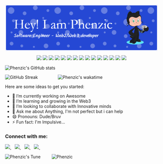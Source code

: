 <img align="center" alt="Phenzic" width="1000" src="./phenzic-header-image.png"> 
<p align="center">
<img width="50" src="https://cdn.jsdelivr.net/gh/devicons/devicon/icons/python/python-original.svg"/>
<img width="50" src="https://cdn.jsdelivr.net/gh/devicons/devicon/icons/javascript/javascript-original.svg"/>
<img width="50" src="https://cdn.jsdelivr.net/gh/devicons/devicon/icons/solidity/solidity-original.svg" />
<img width="50" src="https://cdn.jsdelivr.net/gh/devicons/devicon/icons/express/express-original-wordmark.svg" />
<img width="50" src="https://cdn.jsdelivr.net/gh/devicons/devicon/icons/nodejs/nodejs-original-wordmark.svg" />
<img width="50" src="https://cdn.jsdelivr.net/gh/devicons/devicon/icons/react/react-original.svg" />
<img width="50" src="https://cdn.jsdelivr.net/gh/devicons/devicon/icons/nextjs/nextjs-original.svg" />
<img width="50" src="https://cdn.jsdelivr.net/gh/devicons/devicon/icons/django/django-plain.svg" />
<img width="50" src="https://cdn.jsdelivr.net/gh/devicons/devicon/icons/flask/flask-original-wordmark.svg" />
<img width="50" src="https://cdn.jsdelivr.net/gh/devicons/devicon/icons/mongodb/mongodb-original-wordmark.svg" />
<img width="50" src="https://cdn.jsdelivr.net/gh/devicons/devicon/icons/mysql/mysql-original-wordmark.svg" />
<img width="50" src="https://cdn.jsdelivr.net/gh/devicons/devicon/icons/git/git-plain-wordmark.svg" />
<img width="50" src="https://cdn.jsdelivr.net/gh/devicons/devicon/icons/heroku/heroku-plain-wordmark.svg" />
<img width="50" src="https://cdn.jsdelivr.net/gh/devicons/devicon/icons/firebase/firebase-plain-wordmark.svg" />
<img width="50" src="https://cdn.jsdelivr.net/gh/devicons/devicon/icons/vscode/vscode-original.svg" />
          
</p>

![Phenzic's GitHub stats](https://github-readme-stats.vercel.app/api?username=Julius170&show_icons=true&theme=radical)

<img align="right" alt="Phenzic's wakatime" width="330" src="https://github-readme-stats.vercel.app/api/wakatime?username=phenzic">

![GitHub Streak](https://github-readme-streak-stats.herokuapp.com?user=Julius170&theme=dark&hide_border=true&background=360CDD&border=B8DDD9)

Here are some ideas to get you started:
- 🔭 I’m currently working on Awesome
- 🌱 I’m learning and growing in the Web3 
- 👯 I’m looking to collaborate with Innovative minds
- 💬 Ask me about Anything, I'm not perfect but i can help 
- 😄 Pronouns: Dude/Bruv
- ⚡ Fun fact: I'm Impulsive...

<h3 align="left">Connect with me:</h3>
<p align='left'>
<a href="https://wa.me/2349059254549?text=Hi>>> Phenzic" target="_blank">
  <img src="https://img.shields.io/badge/WHATSAPP-%2325D366.svg?&style=for-the-badge&logo=whatsapp&logoColor=white" />
</a>&nbsp;&nbsp;
<a href="https://twitter.com/JuliusAyoola1" target="_blank">
  <img src="https://img.shields.io/badge/twitter-%231DA1F2.svg?&style=for-the-badge&logo=twitter&logoColor=white" />
</a>&nbsp;&nbsp;
<a href="https://www.linkedin.com/in/julius-ogungbola-a71810229/" target="_blank">
  <img src="https://img.shields.io/badge/linkedin-%230077B5.svg?&style=for-the-badge&logo=linkedin&logoColor=white" />
</a>&nbsp;&nbsp;
<a href="mailto:ogungbolamayowa@gmail.com" target="_blank">
  <img src="https://img.shields.io/badge/email me-%23D14836.svg?&style=for-the-badge&logo=gmail&logoColor=white" />
</a>&nbsp;&nbsp;
<!--   <img src="https://gpvc.arturio.dev/Julius170" /> -->
</p>

  
![Phenzic's Tune](https://spotify-recently-played-readme.vercel.app/api?user=ci89yzfcm6shulgfzc7kl7s4v&unique={true|1|on|yes})
<img align="right" alt="Phenzic" width="350" src = "https://github-readme-stats.vercel.app/api/top-langs/?username=Julius170&hide=css,html&theme=tokyonight">

